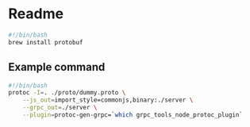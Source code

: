 # Readme

```bash
#!/bin/bash
brew install protobuf
```

## Example command

```bash
#!/bin/bash
protoc -I=. ./proto/dummy.proto \
    --js_out=import_style=commonjs,binary:./server \
    --grpc_out=./server \
    --plugin=protoc-gen-grpc=`which grpc_tools_node_protoc_plugin`
```
